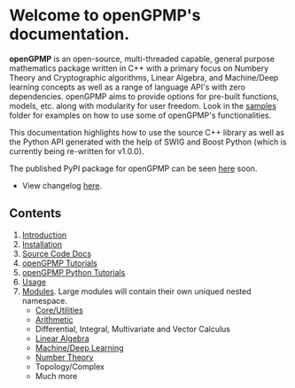 Welcome to openGPMP's documentation.
===================================
**openGPMP** is an open-source, multi-threaded capable, general purpose mathematics package written in C++ with
a primary focus on Numbery Theory and Cryptographic algorithms, Linear Algebra, and Machine/Deep learning concepts
as well as a range of language API's with zero dependencies. openGPMP aims to provide options for pre-built functions, 
models, etc. along with modularity for user freedom.
Look in the [samples](https://github.com/akielaries/openGPMP/tree/main/samples) folder for examples
on how to use some of openGPMP's functionalities.

This documentation highlights how to use the source C++ library as well as the 
Python API generated with the help of SWIG and Boost Python (which is currently
being re-written for v1.0.0). 

The published PyPI package for openGPMP can be 
seen [here](https://pypi.org/project/pygpmp/) soon.

* View changelog [here](changelog.md).

Contents
--------
1. [Introduction](Introduction.md)
2. [Installation](Installation.md)
3. [Source Code Docs](annotated.html)
4. [openGPMP Tutorials](Tutorials.md)
5. [openGPMP Python Tutorials](Tutorials_Python.md)
6. [Usage](Examples.md)
7. [Modules](Modules.md). Large modules will contain their own uniqued nested namespace.
    * [Core/Utilities](namespacegpmp_1_1core.html)
    * [Arithmetic](arithmetic_8hpp.html)
    * Differential, Integral, Multivariate and Vector Calculus
    * [Linear Algebra](linalg_8hpp.html)
    * [Machine/Deep Learning](namespacegpmp_1_1ml.html)
    * [Number Theory](nt_8hpp.html)
    * Topology/Complex
    * Much more


